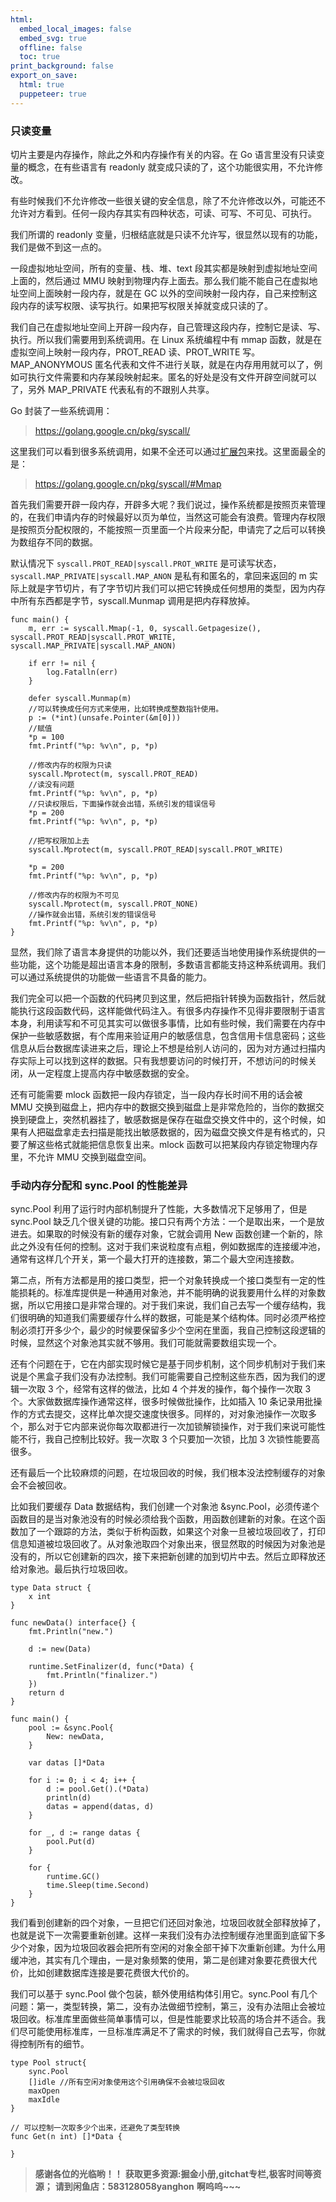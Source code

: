 ```yaml
---
html:
  embed_local_images: false
  embed_svg: true
  offline: false
  toc: true
print_background: false
export_on_save:
  html: true
  puppeteer: true
---
```

### 只读变量

切片主要是内存操作，除此之外和内存操作有关的内容。在 Go 语言里没有只读变量的概念，在有些语言有 readonly
就变成只读的了，这个功能很实用，不允许修改。

有些时候我们不允许修改一些很关键的安全信息，除了不允许修改以外，可能还不允许对方看到。任何一段内存其实有四种状态，可读、可写、不可见、可执行。

我们所谓的 readonly 变量，归根结底就是只读不允许写，很显然以现有的功能，我们是做不到这一点的。

一段虚拟地址空间，所有的变量、栈、堆、text 段其实都是映射到虚拟地址空间上面的，然后通过 MMU
映射到物理内存上面去。那么我们能不能自己在虚拟地址空间上面映射一段内存，就是在 GC
以外的空间映射一段内存，自己来控制这段内存的读写权限、读写执行。如果把写权限关掉就变成只读的了。

我们自己在虚拟地址空间上开辟一段内存，自己管理这段内存，控制它是读、写、执行。所以我们需要用到系统调用。在 Linux 系统编程中有 mmap
函数，就是在虚拟空间上映射一段内存，PROT_READ 读、PROT_WRITE 写。MAP_ANONYMOUS
匿名代表和文件不进行关联，就是在内存用用就可以了，例如可执行文件需要和内存某段映射起来。匿名的好处是没有文件开辟空间就可以了，另外 MAP_PRIVATE
代表私有的不跟别人共享。

Go 封装了一些系统调用：

> <https://golang.google.cn/pkg/syscall/>

这里我们可以看到很多系统调用，如果不全还可以通过[扩展包](https://godoc.org/golang.org/x/sys/unix)来找。这里面最全的是：

> <https://golang.google.cn/pkg/syscall/#Mmap>

首先我们需要开辟一段内存，开辟多大呢？我们说过，操作系统都是按照页来管理的，在我们申请内存的时候最好以页为单位，当然这可能会有浪费。管理内存权限是按照页分配权限的，不能按照一页里面一个片段来分配，申请完了之后可以转换为数组存不同的数据。

默认情况下 `syscall.PROT_READ|syscall.PROT_WRITE`
是可读写状态，`syscall.MAP_PRIVATE|syscall.MAP_ANON` 是私有和匿名的，拿回来返回的 m
实际上就是字节切片，有了字节切片我们可以把它转换成任何想用的类型，因为内存中所有东西都是字节，syscall.Munmap 调用是把内存释放掉。

    
    
    func main() {
        m, err := syscall.Mmap(-1, 0, syscall.Getpagesize(), syscall.PROT_READ|syscall.PROT_WRITE, syscall.MAP_PRIVATE|syscall.MAP_ANON)
    
        if err != nil {
            log.Fatalln(err)
        }
    
        defer syscall.Munmap(m)
        //可以转换成任何方式来使用，比如转换成整数指针使用。
        p := (*int)(unsafe.Pointer(&m[0]))
        //赋值
        *p = 100
        fmt.Printf("%p: %v\n", p, *p)
    
        //修改内存的权限为只读
        syscall.Mprotect(m, syscall.PROT_READ)
        //读没有问题
        fmt.Printf("%p: %v\n", p, *p)
        //只读权限后，下面操作就会出错，系统引发的错误信号
        *p = 200
        fmt.Printf("%p: %v\n", p, *p)
    
        //把写权限加上去
        syscall.Mprotect(m, syscall.PROT_READ|syscall.PROT_WRITE)
    
        *p = 200
        fmt.Printf("%p: %v\n", p, *p)
    
        //修改内存的权限为不可见
        syscall.Mprotect(m, syscall.PROT_NONE)
        //操作就会出错，系统引发的错误信号
        fmt.Printf("%p: %v\n", p, *p)
    }
    

显然，我们除了语言本身提供的功能以外，我们还要适当地使用操作系统提供的一些功能，这个功能是超出语言本身的限制，多数语言都能支持这种系统调用。我们可以通过系统提供的功能做一些语言不具备的能力。

我们完全可以把一个函数的代码拷贝到这里，然后把指针转换为函数指针，然后就能执行这段函数代码，这样能做代码注入。有很多内存操作不见得非要限制于语言本身，利用读写和不可见其实可以做很多事情，比如有些时候，我们需要在内存中保护一些敏感数据，有个库用来验证用户的敏感信息，包含信用卡信息密码；这些信息从后台数据库读进来之后，理论上不想是给别人访问的，因为对方通过扫描内存实际上可以找到这样的数据。只有我想要访问的时候打开，不想访问的时候关闭，从一定程度上提高内存中敏感数据的安全。

还有可能需要 mlock 函数把一段内存锁定，当一段内存长时间不用的话会被 MMU
交换到磁盘上，把内存中的数据交换到磁盘上是非常危险的，当你的数据交换到硬盘上，突然机器挂了，敏感数据是保存在磁盘交换文件中的，这个时候，如果有人把磁盘拿走去扫描是能找出敏感数据的，因为磁盘交换文件是有格式的，只要了解这些格式就能把信息恢复出来。mlock
函数可以把某段内存锁定物理内存里，不允许 MMU 交换到磁盘空间。

### 手动内存分配和 sync.Pool 的性能差异

sync.Pool 利用了运行时内部机制提升了性能，大多数情况下足够用了，但是 sync.Pool
缺乏几个很关键的功能。接口只有两个方法：一个是取出来，一个是放进去。如果取的时候没有新的缓存对象，它就会调用 New
函数创建一个新的，除此之外没有任何的控制。这对于我们来说粒度有点粗，例如数据库的连接缓冲池，通常有这样几个开关，第一个最大打开的连接数，第二个最大空闲连接数。

第二点，所有方法都是用的接口类型，把一个对象转换成一个接口类型有一定的性能损耗的。标准库提供是一种通用对象池，并不能明确的说我要用什么样的对象数据，所以它用接口是非常合理的。对于我们来说，我们自己去写一个缓存结构，我们很明确的知道我们需要缓存什么样的数据，可能是某个结构体。同时必须严格控制必须打开多少个，最少的时候要保留多少个空闲在里面，我自己控制这段逻辑的时候，显然这个对象池其实就不够用。我们可能就需要数组实现一个。

还有个问题在于，它在内部实现时候它是基于同步机制，这个同步机制对于我们来说是个黑盒子我们没有办法控制。我们可能需要自己控制这些东西，因为我们的逻辑一次取 3
个，经常有这样的做法，比如 4 个并发的操作，每个操作一次取 3 个。大家做数据库操作通常这样，很多时候做批操作，比如插入 10
条记录用批操作的方式去提交，这样比单次提交速度快很多。同样的，对对象池操作一次取多个，那么对于它内部来说你每次取都进行一次加锁解锁操作，对于我们来说可能性能不行，我自己控制比较好。我一次取
3 个只要加一次锁，比加 3 次锁性能要高很多。

还有最后一个比较麻烦的问题，在垃圾回收的时候，我们根本没法控制缓存的对象会不会被回收。

比如我们要缓存 Data 数据结构，我们创建一个对象池
&sync.Pool，必须传递个函数目的是当对象池没有的时候必须给我个函数，用函数创建新的对象。在这个函数加了一个跟踪的方法，类似于析构函数，如果这个对象一旦被垃圾回收了，打印信息知道被垃圾回收了。从对象池取四个对象出来，很显然取的时候因为对象池是没有的，所以它创建新的四次，接下来把新创建的加到切片中去。然后立即释放还给对象池。最后执行垃圾回收。

    
    
    type Data struct {
        x int
    }
    
    func newData() interface{} {
        fmt.Println("new.")
    
        d := new(Data)
    
        runtime.SetFinalizer(d, func(*Data) {
            fmt.Println("finalizer.")
        })
        return d
    }
    
    func main() {
        pool := &sync.Pool{
            New: newData,
        }
    
        var datas []*Data
    
        for i := 0; i < 4; i++ {
            d := pool.Get().(*Data)
            println(d)
            datas = append(datas, d)
        }
    
        for _, d := range datas {
            pool.Put(d)
        }
    
        for {
            runtime.GC()
            time.Sleep(time.Second)
        }
    }
    

我们看到创建新的四个对象，一旦把它们还回对象池，垃圾回收就全部释放掉了，也就是说下一次需要重新创建。这样一来我们没有办法控制缓存池里面到底留下多少个对象，因为垃圾回收器会把所有空闲的对象全部干掉下次重新创建。为什么用缓冲池，其实有几个理由，一是对象频繁的使用，第二是创建对象要花费很大代价，比如创建数据库连接是要花费很大代价的。

我们可以基于 sync.Pool 做个包装，额外使用结构体引用它。sync.Pool
有几个问题：第一，类型转换，第二，没有办法做细节控制，第三，没有办法阻止会被垃圾回收。标准库里面做些简单事情可以，但是性能要求比较高的场合并不适合。我们尽可能使用标准库，一旦标准库满足不了需求的时候，我们就得自己去写，你就得控制所有的细节。

    
    
    type Pool struct{
        sync.Pool
        []idle //所有空闲对象使用这个引用确保不会被垃圾回收
        maxOpen
        maxIdle
    }
    
    // 可以控制一次取多少个出来，还避免了类型转换
    func Get(n int) []*Data {
    
    }
    

> **感谢各位的光临哟！！**
> **获取更多资源:掘金小册,gitchat专栏,极客时间等资源；**
> **请到闲鱼店：583128058yanghon**
> **啊呜呜~~~**